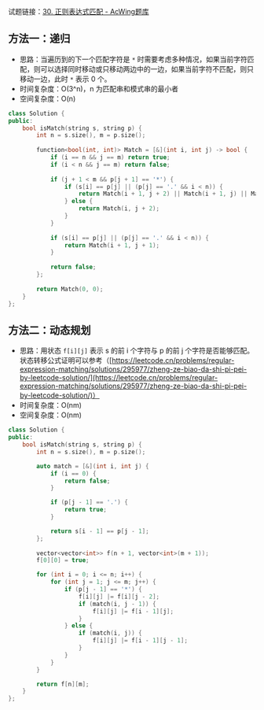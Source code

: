 试题链接：[30. 正则表达式匹配 - AcWing题库](https://www.acwing.com/problem/content/description/28/)

## 方法一：递归

- 思路：当遍历到的下一个匹配字符是 `*` 时需要考虑多种情况，如果当前字符匹配，则可以选择同时移动或只移动两边中的一边，如果当前字符不匹配，则只移动一边，此时 `*` 表示 0 个。
- 时间复杂度：O(3^n)，n 为匹配串和模式串的最小者
- 空间复杂度：O(n)

```cpp
class Solution {
public:
    bool isMatch(string s, string p) {
        int n = s.size(), m = p.size();
        
        function<bool(int, int)> Match = [&](int i, int j) -> bool {
            if (i == n && j == m) return true;
            if (i < n && j == m) return false;
            
            if (j + 1 < m && p[j + 1] == '*') {
                if (s[i] == p[j] || (p[j] == '.' && i < n)) {
                    return Match(i + 1, j + 2) || Match(i + 1, j) || Match(i, j + 2);
                } else {
                    return Match(i, j + 2);
                }
            }
            
            if (s[i] == p[j] || (p[j] == '.' && i < n)) {
                return Match(i + 1, j + 1);
            }
            
            return false;
        };
        
        return Match(0, 0);
    }
};
```

## 方法二：动态规划

- 思路：用状态 `f[i][j]` 表示 s 的前 i 个字符与 p 的前 j 个字符是否能够匹配。状态转移公式证明可以参考（[https://leetcode.cn/problems/regular-expression-matching/solutions/295977/zheng-ze-biao-da-shi-pi-pei-by-leetcode-solution/](https://leetcode.cn/problems/regular-expression-matching/solutions/295977/zheng-ze-biao-da-shi-pi-pei-by-leetcode-solution/)）
- 时间复杂度：O(nm)
- 空间复杂度：O(nm)

```cpp
class Solution {
public:
    bool isMatch(string s, string p) {
        int n = s.size(), m = p.size();

        auto match = [&](int i, int j) {
            if (i == 0) {
                return false;
            }

            if (p[j - 1] == '.') {
                return true;
            }

            return s[i - 1] == p[j - 1];
        };
        
        vector<vector<int>> f(n + 1, vector<int>(m + 1));
        f[0][0] = true;

        for (int i = 0; i <= n; i++) {
            for (int j = 1; j <= m; j++) {
                if (p[j - 1] == '*') {
                    f[i][j] |= f[i][j - 2];
                    if (match(i, j - 1)) {
                        f[i][j] |= f[i - 1][j];
                    }
                } else {
                    if (match(i, j)) {
                        f[i][j] |= f[i - 1][j - 1];
                    }
                }
            }
        }

        return f[n][m];
    }
};
```
